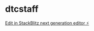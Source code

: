 # dtcstaff

[Edit in StackBlitz next generation editor ⚡️](https://stackblitz.com/~/github.com/ViberAshes/dtcstaff)